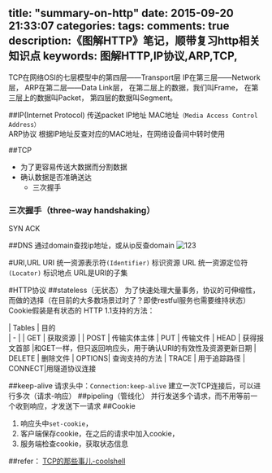 title: "summary-on-http"
date: 2015-09-20 21:33:07
categories: 
tags: 
comments: true
description:《图解HTTP》笔记，顺带复习http相关知识点
keywords: 图解HTTP,IP协议,ARP,TCP,
---

TCP在网络OSI的七层模型中的第四层——Transport层
IP在第三层——Network层，
ARP在第二层——Data Link层，
在第二层上的数据，我们叫Frame，
在第三层上的数据叫Packet，
第四层的数据叫Segment。

##IP(Internet Protocol)
传送packet
IP地址
MAC地址`（Media Access Control Address）`	
ARP协议 根据IP地址反查对应的MAC地址，在网络设备间中转时使用




##TCP
- 为了更容易传送大数据而分割数据
- 确认数据是否准确送达
	- 三次握手

### 三次握手（three-way handshaking）
SYN
ACK


##DNS
通过domain查找ip地址，或从ip反查domain
![123](http://i.imgur.com/6AuX0a5.jpg)



#URI,URL
URI 统一资源表示符`(Identifier)` 标识资源
URL 统一资源定位符`(Locator)` 标识地点
URL是URI的子集

#HTTP协议
##stateless（无状态）
为了快速处理大量事务，协议的可伸缩性，而做的选择（在目前的大多数场景过时了？即使restful服务也需要维持状态）
Cookie假装是有状态的
HTTP 1.1支持的方法：

| Tables        | 目的           
| - |
| GET	| 获取资源		|
| POST	| 传输实体主体
| PUT	| 传输文件
| HEAD	| 获得报文首部	|和GET一样，但只返回响应头，用于确认URI的有效性及资源更新日期
| DELETE | 删除文件
| OPTIONS| 查询支持的方法
| TRACE	 | 用于追踪路径
| CONNECT|用隧道协议连接

##keep-alive
请求头中：`Connection:keep-alive`
建立一次TCP连接后，可以进行多次（请求-响应）
##pipeling（管线化）
并行发送多个请求，而不用等前一个收到响应，才发送下一请求
##Cookie
1. 响应头中`set-cookie`，
2. 客户端保存cookie，在之后的请求中加入cookie，
3. 服务端检查cookie，获取状态信息

##refer：
[TCP的那些事儿-coolshell](http://coolshell.cn/articles/11564.html)
